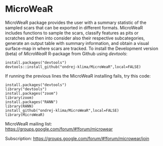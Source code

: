 # MicroWeaR
MicroWeaR package provides the user with a summary statistic of the sampled scars that can be exported in different formats. 
MicroWeaR includes functions to sample the scars, classify features as pits or scratches and then into consider also their respective subcategories, generate an output table with summary information, and obtain a visual surface-map in where scars are tracked.
To install the Development version (beta) of *MicroWeaR* R-package from Github using *devtools*:

```{r} 
install.packages("devtools")
devtools::install_github("ondrej-klima/MicroWeaR",local=FALSE)
```

If running the previous lines the MicroWeaR installing fails, try this code:

```{r} 
install.packages("devtools")
library("devtools")
install.packages("zoom")
library(zoom)
install.packages("RANN")
library(RANN)
install_github("ondrej-klima/MicroWeaR",local=FALSE)
library(MicroWeaR)
```



MicroWeaR mailing list: https://groups.google.com/forum/#!forum/microwear

Subscription: https://groups.google.com/forum/#!forum/microwear/join

